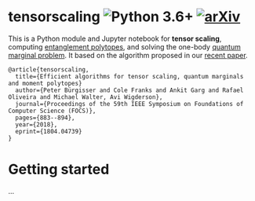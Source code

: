 # tensorscaling ![Python 3.6+](https://img.shields.io/badge/python-3.6%2B-brightgreen.svg) [![arXiv](http://img.shields.io/badge/arXiv-1804.04739-blue.svg?style=flat)](http://arxiv.org/abs/1804.04739)

This is a Python module and Jupyter notebook for **tensor scaling**, computing [entanglement polytopes](https://www.entanglement-polytopes.org), and solving the one-body [quantum marginal problem](https://arxiv.org/abs/1410.6820).
It based on the algorithm proposed in our [recent paper](https://arxiv.org/abs/1804.04739).

```
@article{tensorscaling,
  title={Efficient algorithms for tensor scaling, quantum marginals and moment polytopes}
  author={Peter Bürgisser and Cole Franks and Ankit Garg and Rafael Oliveira and Michael Walter, Avi Wigderson},
  journal={Proceedings of the 59th IEEE Symposium on Foundations of Computer Science (FOCS)},
  pages={883--894},
  year={2018},
  eprint={1804.04739}
}
```
# Getting started

...
